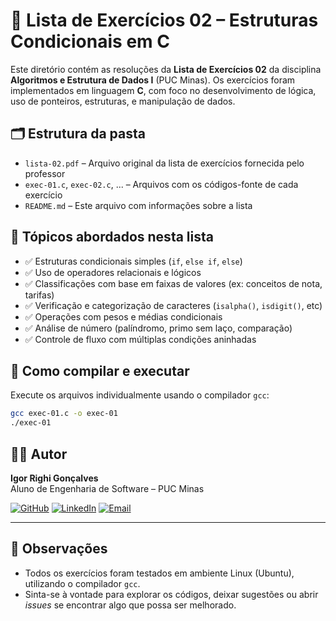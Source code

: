 # 📘 Lista de Exercícios 02 – Estruturas Condicionais em C

Este diretório contém as resoluções da **Lista de Exercícios 02** da disciplina **Algoritmos e Estrutura de Dados I** (PUC Minas). Os exercícios foram implementados em linguagem **C**, com foco no desenvolvimento de lógica, uso de ponteiros, estruturas, e manipulação de dados.

## 🗂️ Estrutura da pasta

- `lista-02.pdf` – Arquivo original da lista de exercícios fornecida pelo professor  
- `exec-01.c`, `exec-02.c`, ... – Arquivos com os códigos-fonte de cada exercício  
- `README.md` – Este arquivo com informações sobre a lista

## 📌 Tópicos abordados nesta lista

- ✅ Estruturas condicionais simples (`if`, `else if`, `else`)
- ✅ Uso de operadores relacionais e lógicos
- ✅ Classificações com base em faixas de valores (ex: conceitos de nota, tarifas)
- ✅ Verificação e categorização de caracteres (`isalpha()`, `isdigit()`, etc)
- ✅ Operações com pesos e médias condicionais
- ✅ Análise de número (palíndromo, primo sem laço, comparação)
- ✅ Controle de fluxo com múltiplas condições aninhadas

## 🧪 Como compilar e executar

Execute os arquivos individualmente usando o compilador `gcc`:

```bash
gcc exec-01.c -o exec-01
./exec-01
```

## 👨‍💻 Autor

**Igor Righi Gonçalves**  
Aluno de Engenharia de Software – PUC Minas  

[![GitHub](https://img.shields.io/badge/GitHub-100000?style=for-the-badge&logo=github&logoColor=white)](https://github.com/righigor) [![LinkedIn](https://img.shields.io/badge/LinkedIn-0077B5?style=for-the-badge&logo=linkedin&logoColor=white)](https://www.linkedin.com/in/igor-righi/) [![Email](https://img.shields.io/badge/Email-D14836?style=for-the-badge&logo=gmail&logoColor=white)](mailto:righigordev@gmail.com)

---

## 📎 Observações

- Todos os exercícios foram testados em ambiente Linux (Ubuntu), utilizando o compilador `gcc`.
- Sinta-se à vontade para explorar os códigos, deixar sugestões ou abrir *issues* se encontrar algo que possa ser melhorado.
